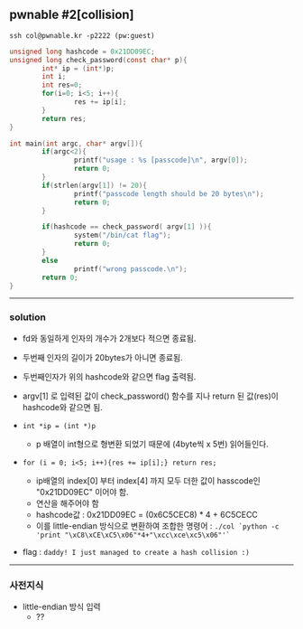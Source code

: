 ## pwnable #2[collision]

```ssh col@pwnable.kr -p2222 (pw:guest)```

```c
unsigned long hashcode = 0x21DD09EC;
unsigned long check_password(const char* p){
        int* ip = (int*)p;
        int i;
        int res=0;
        for(i=0; i<5; i++){
                res += ip[i];
        }
        return res;
}

int main(int argc, char* argv[]){
        if(argc<2){
                printf("usage : %s [passcode]\n", argv[0]);
                return 0;
        }
        if(strlen(argv[1]) != 20){
                printf("passcode length should be 20 bytes\n");
                return 0;
        }

        if(hashcode == check_password( argv[1] )){
                system("/bin/cat flag");
                return 0;
        }
        else
                printf("wrong passcode.\n");
        return 0;
}
```

<hr>

### solution 

* fd와 동일하게 인자의 개수가 2개보다 적으면 종료됨. 
* 두번째 인자의 길이가 20bytes가 아니면 종료됨.
* 두번째인자가 위의 hashcode와 같으면 flag 출력됨. 

* argv[1] 로 입력된 값이 check_password() 함수를 지나 return 된 값(res)이 hashcode와 같으면 됨.
* ```int *ip = (int *)p ```
    * p 배열이 int형으로 형변환 되었기 때문에 (4byte씩 x 5번) 읽어들인다.
* ```for (i = 0; i<5; i++){res += ip[i];} return res;```
    * ip배열의 index[0] 부터 index[4] 까지 모두 더한 값이 hasscode인 "0x21DD09EC" 이어야 함.
    * 연산을 해주어야 함
    * hashcode값 : 0x21DD09EC = (0x6C5CEC8) * 4 + 6C5CECC 
    * 이를 little-endian 방식으로 변환하여 조합한 명령어 : 
    ```./col `python -c 'print "\xC8\xCE\xC5\x06"*4+"\xcc\xce\xc5\x06"'` ```


* flag : ```daddy! I just managed to create a hash collision :)```

<hr>

### 사전지식 

* little-endian 방식 입력
    * ??
